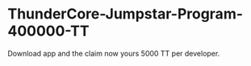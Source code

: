 # ThunderCore-Jumpstar-Program-400000-TT
Download app and the claim now yours 5000 TT per developer.
